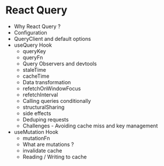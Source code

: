# React Query

- Why React Query ?
- Configuration
- QueryClient and default options
- useQuery Hook
  - queryKey
  - queryFn
  - Query Observers and devtools
  - staleTime
  - cacheTime
  - Data transformation
  - refetchOnWindowFocus
  - refetchInterval
  - Calling queries conditionally
  - structuralSharing
  - side effects
  - Deduping requests
  - Challenges - Avoiding cache miss and key management
- useMutation Hook
  - mutationFn
  - What are mutations ?
  - invalidate cache
  - Reading / Writing to cache
